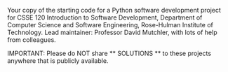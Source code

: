 Your copy of the starting code for a Python software development project
  for CSSE 120 Introduction to Software Development,
  Department of Computer Science and Software Engineering,
  Rose-Hulman Institute of Technology.
  Lead maintainer: Professor David Mutchler, with lots of help from colleagues.

IMPORTANT: Please do NOT share ** SOLUTIONS ** to these projects
anywhere that is publicly available.
